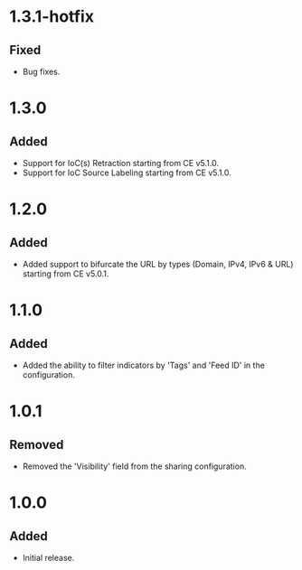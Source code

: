 # 1.3.1-hotfix
## Fixed
- Bug fixes.

# 1.3.0
## Added
- Support for IoC(s) Retraction starting from CE v5.1.0.
- Support for IoC Source Labeling starting from CE v5.1.0.

# 1.2.0
## Added
- Added support to bifurcate the URL by types (Domain, IPv4, IPv6 & URL) starting from CE v5.0.1.

# 1.1.0
## Added
- Added the ability to filter indicators by 'Tags' and 'Feed ID' in the configuration.

# 1.0.1
## Removed
- Removed the 'Visibility' field from the sharing configuration.

# 1.0.0
## Added
- Initial release.